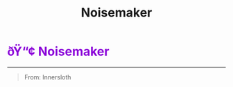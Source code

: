 ﻿---
lang: en-US
title: Noisemaker
prev:
next:
---

# <font color="#8b00d9">ðŸ“¢ <b>Noisemaker</b></font> <Badge text="Vanilla" type="tip" vertical="middle"/>
---

> From: Innersloth

